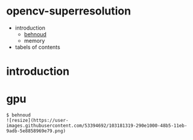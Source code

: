 # opencv-superresolution
* introduction
  * [behnoud](#gpu)
  * memory
* tabels of contents
# introduction
# gpu
```
$ behnoud
![resize](https://user-images.githubusercontent.com/53394692/103181319-290e1000-48b5-11eb-9adb-5e8858969e79.png)

```
